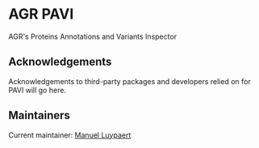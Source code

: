 # AGR PAVI
AGR's Proteins Annotations and Variants Inspector

## Acknowledgements
Acknowledgements to third-party packages and developers relied on for PAVI will go here.

## Maintainers
Current maintainer: [Manuel Luypaert](https://github.com/mluypaert)

